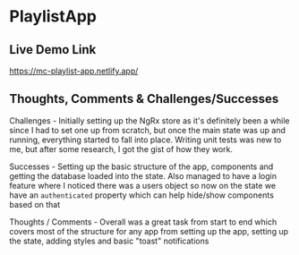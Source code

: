 # PlaylistApp

## Live Demo Link
https://mc-playlist-app.netlify.app/

## Thoughts, Comments & Challenges/Successes

Challenges - Initially setting up the NgRx store as it's definitely been a while since I had to set one up from scratch, but once the main state was up and running, everything started to fall into place. Writing unit tests was new to me, but after some research, I got the gist of how they work.

Successes - Setting up the basic structure of the app, components and getting the database loaded into the state. Also managed to have a login feature where I noticed there was a users object so now on the state we have an `authenticated` property which can help hide/show components based on that

Thoughts / Comments - Overall was a great task from start to end which covers most of the structure for any app from setting up the app, setting up the state, adding styles and basic "toast" notifications
